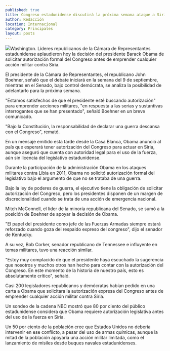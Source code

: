 ```yaml
---
published: true
title: Congreso estadunidense discutirá la próxima semana ataque a Siria
author: Redacción
location: Internacional
category: Principales
layout: posts
---
```


![](http://i.imgur.com/Lidnaxjm.jpg)Washington. Líderes republicanos de la Cámara de Representantes estadunidense aplaudieron hoy la decisión del presidente Barack Obama de solicitar autorización formal del Congreso antes de emprender cualquier acción militar contra Siria.

El presidente de la Cámara de Representantes, el republicano John Boehner, señaló que el debate iniciará en la semana del 9 de septiembre, mientras en el Senado, bajo control demócrata, se analiza la posibilidad de adelantarlo para la próxima semana.

"Estamos satisfechos de que el presidente esté buscando autorización" para emprender acciones militares, "en respuesta a las serias y sustantivas interrogantes que se han presentado", señaló Boehner en un breve comunicado.

"Bajo la Constitución, la responsabilidad de declarar una guerra descansa con el Congreso", remató.

En un mensaje emitido esta tarde desde la Casa Blanca, Obama anunció al país que esperará tener autorización del Congreso para actuar en Siria, aunque aseguró que cuenta con autoridad legal para el uso de la fuerza, aún sin licencia del legislativo estadunidense.

Durante la participación de la administración Obama en los ataques militares contra Libia en 2011, Obama no solicitó autorización formal del legislativo bajo el argumento de que no se trataba de una guerra.

Bajo la ley de poderes de guerra, el ejecutivo tiene la obligación de solicitar autorización del Congreso, pero los presidentes disponen de un margen de discrecionalidad cuando se trata de una acción de emergencia nacional.

Mitch McConnell, el líder de la minoría republicana del Senado, se sumó a la posición de Boehner de apoyar la decisión de Obama.

"El papel del presidente como jefe de las Fuerzas Armadas siempre estará reforzado cuando goza del respaldo expreso del congreso", dijo el senador de Kentucky.

A su vez, Bob Corker, senador republicano de Tennessee e influyente en temas militares, tuvo una reacción similar.

"Estoy muy complacido de que el presidente haya escuchado la sugerencia que nosotros y muchos otros han hecho para contar con la autorización del Congreso. En este momento de la historia de nuestro país, esto es absolutamente crítico", señaló.

Casi 200 legisladores republicanos y demócratas habían pedido en una carta a Obama que solicitara la autorización expresa del Congreso antes de emprender cualquier acción militar contra Siria.

Un sondeo de la cadena NBC mostró que 80 por ciento del público estadunidense considera que Obama requiere autorización legislativa antes del uso de la fuerza en Siria.

Un 50 por ciento de la población cree que Estados Unidos no debería intervenir en ese conflicto, a pesar del uso de armas químicas, aunque la mitad de la población apoyaría una acción militar limitada, como el lanzamiento de misiles desde buques navales estadunidenses.
